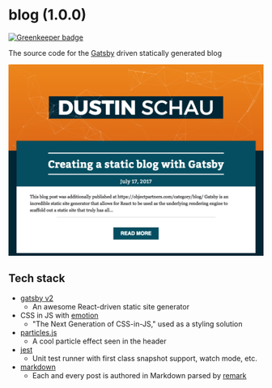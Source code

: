 # blog (1.0.0)

[![Greenkeeper badge](https://badges.greenkeeper.io/DSchau/blog.svg)](https://greenkeeper.io/)

The source code for the [Gatsby][gatsby] driven statically generated blog

![blog](./assets/blog.png)

## Tech stack

- [gatsby v2][gatsby]
  - An awesome React-driven static site generator
- CSS in JS with [emotion][emotion]
  - "The Next Generation of CSS-in-JS," used as a styling solution
- [particles.js][particles.js]
  - A cool particle effect seen in the header
- [jest][jest]
  - Unit test runner with first class snapshot support, watch mode, etc.
- [markdown][markdown]
  - Each and every post is authored in Markdown parsed by [remark][remark]

[gatsby]: https://github.com/gatsbyjs/gatsby
[emotion]: https://emotion.sh/
[particles.js]: https://github.com/VincentGarreau/particles.js/
[markdown]: https://en.wikipedia.org/wiki/Markdown
[remark]: http://remark.js.org/
[jest]: https://facebook.github.io/jest/
